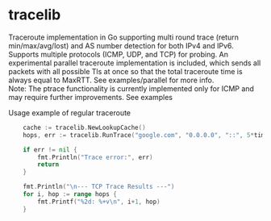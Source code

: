 # tracelib
Traceroute implementation in Go supporting multi round trace (return min/max/avg/lost) and AS number detection for both IPv4 and IPv6. Supports multiple protocols (ICMP, UDP, and TCP) for probing. An experimental parallel traceroute implementation is included, which sends all packets with all possible Tls at once so that the total traceroute time is always equal to MaxRTT. See examples/parallel for more info.  
Note: The ptrace functionality is currently implemented only for ICMP and may require further improvements. See examples

Usage example of regular traceroute
```go
	cache := tracelib.NewLookupCache()
	hops, err := tracelib.RunTrace("google.com", "0.0.0.0", "::", 5*time.Second, 30, nil, nil, tracelib.ProtoTCP, 80)

	if err != nil {
		fmt.Println("Trace error:", err)
		return
	}

	fmt.Println("\n--- TCP Trace Results ---")
	for i, hop := range hops {
		fmt.Printf("%2d: %+v\n", i+1, hop)
	}
```
